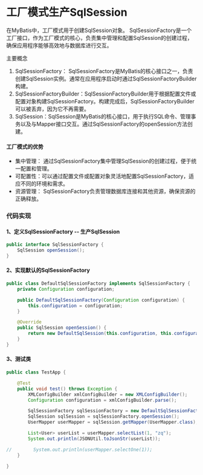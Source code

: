 # 工厂模式生产SqlSession

在MyBatis中，工厂模式用于创建SqlSession对象。
SqlSessionFactory是一个工厂接口，作为工厂模式的核心，负责集中管理和配置SqlSession的创建过程，确保应用程序能够高效地与数据库进行交互。

主要概念

1. SqlSessionFactory： SqlSessionFactory是MyBatis的核心接口之一，负责创建SqlSession实例。通常在应用程序启动时通过SqlSessionFactoryBuilder构建。
2. SqlSessionFactoryBuilder：SqlSessionFactoryBuilder用于根据配置文件或配置对象构建SqlSessionFactory。构建完成后，SqlSessionFactoryBuilder可以被丢弃，因为它不再需要。
3. SqlSession：SqlSession是MyBatis的核心接口，用于执行SQL命令、管理事务以及与Mapper接口交互。通过SqlSessionFactory的openSession方法创建。

#### 工厂模式的优势

- 集中管理： 通过SqlSessionFactory集中管理SqlSession的创建过程，便于统一配置和管理。
- 可配置性：可以通过配置文件或配置对象灵活地配置SqlSessionFactory，适应不同的环境和需求。
- 资源管理： SqlSessionFactory负责管理数据库连接和其他资源，确保资源的正确释放。

### 代码实现

#### 1、定义SqlSessionFactory -- 生产SqlSession

```java
public interface SqlSessionFactory {
    SqlSession openSession();
}
```

#### 2、实现默认的SqlSessionFactory

```java
public class DefaultSqlSessionFactory implements SqlSessionFactory {
    private Configuration configuration;

    public DefaultSqlSessionFactory(Configuration configuration) {
        this.configuration = configuration;
    }

    @Override
    public SqlSession openSession() {
        return new DefaultSqlSession(this.configuration, this.configuration.newExecutor());
    }
}
```

#### 3、测试类

```java
public class TestApp {

    @Test
    public void test() throws Exception {
        XMLConfigBuilder xmlConfigBuilder = new XMLConfigBuilder();
        Configuration configuration = xmlConfigBuilder.parse();

        SqlSessionFactory sqlSessionFactory = new DefaultSqlSessionFactory(configuration);
        SqlSession sqlSession = sqlSessionFactory.openSession();
        UserMapper userMapper = sqlSession.getMapper(UserMapper.class);

        List<User> userList = userMapper.selectList(1, "zq");
        System.out.println(JSONUtil.toJsonStr(userList));

//        System.out.println(userMapper.selectOne(1));
    }

}
```
